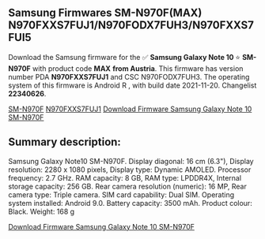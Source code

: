 <h2>Samsung Firmwares SM-N970F(MAX) N970FXXS7FUJ1/N970FODX7FUH3/N970FXXS7FUI5</h2>
Download the Samsung firmware for the ✅ <strong>Samsung Galaxy Note 10 </strong> ⭐ <strong>SM-N970F</strong> with product code <strong>MAX</strong> <strong> from Austria</strong>. This firmware has version number PDA <strong>N970FXXS7FUJ1</strong> and CSC N970FODX7FUH3. The operating system of this firmware is Android R , with build date 2021-11-20. Changelist <strong>22340626</strong>.


[SM-N970F](https://samfirm.shop/samsung/model/SM-N970F)
[N970FXXS7FUJ1](https://samfirm.shop/samsung/pda/N970FXXS7FUJ1)
[Download Firmware Samsung Galaxy Note 10 SM-N970F](https://samfirm.shop/samsung/firmware/475787)
<h2>Summary description:</h2>
<p>Samsung Galaxy Note10 SM-N970F. Display diagonal: 16 cm (6.3"), Display resolution: 2280 x 1080 pixels, Display type: Dynamic AMOLED. Processor frequency: 2.7 GHz. RAM capacity: 8 GB, RAM type: LPDDR4X, Internal storage capacity: 256 GB. Rear camera resolution (numeric): 16 MP, Rear camera type: Triple camera. SIM card capability: Dual SIM. Operating system installed: Android 9.0. Battery capacity: 3500 mAh. Product colour: Black. Weight: 168 g</p>


[Download Firmware Samsung Galaxy Note 10 SM-N970F](https://samfirm.shop/samsung/firmware/475787)
